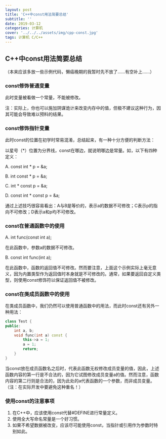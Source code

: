 ```yaml
---
layout: post
title: 'C++中const用法简要总结'
subtitle: ''
date: 2019-03-12
categories: 计算机
cover: '../../../assets/img/cpp-const.jpg'
tags: 计算机 C/C++
---
```


## C++中const用法简要总结

（本来应该多放一些示例代码，懒癌晚期的我暂时先不放了……有空补上……）

### const修饰普通变量

此时变量被看做一个常量，不能被修改。

注：实际上，你也可以施加阴谋诡计来改变内存中的值，但极不建议这种行为，因其可能会导致难以预料的结果。

### const修饰指针变量

此时const的位置在初学时常易混淆，总结起来，有一种十分方便的判断方法：

以星号（\*）位置为分界线，const在哪边，就说明哪边是常量。如，以下有四种定义：

A. const int * p = &a;

B. int const * p = &a;

C. int * const p = &a;

D. const int * const p = &a;

通过上述技巧很容易看出：A与B是等价的，表示a的数据不可修改；C表示p的指向不可修改；D表示a和p均不可修改。

### const在普通函数中的使用

A. int func(const int a);

在此函数中，参数a的数据不可修改。

B. const int func(int a);

在此函数中，函数的返回值不可修改。然而要注意，上面这个示例实际上毫无意义，因为内置类型作为返回值时本身就是不可修改的。通常，如果要返回自定义类型，则使用const修饰符以保证返回值不被修改。

### const在类成员函数中的使用

在类成员函数中，我们仍然可以使用普通函数中的用法，而此时const还有另外一种用法：

```cpp
class Test {
public:
    int a, b;
    void func(int a) const {
        this->a = 1;
        a = 1;
        return;
    }
}
```

当const放在成员函数名之后时，代表此函数无权修改成员变量的值，因此，上述函数内容的第一行是不合法的，因为它试图修改成员变量a的值。然而注意，函数内容的第二行则是合法的，因为此处的a代表函数的一个参数，而非成员变量。（注：在实际开发中要避免这种重名！）

### 使用const的注意事项

1. 在C++中，应该使用const代替#DEFINE进行常量定义。
2. 使用全大写命名常量是一个好习惯。
3. 如果不希望数据被改变，应该尽可能使用const，当指针或引用作为参数时特别如此。
